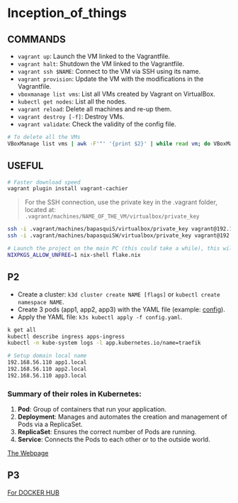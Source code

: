 # Inception_of_things
## COMMANDS

- `vagrant up`: Launch the VM linked to the Vagrantfile.
- `vagrant halt`: Shutdown the VM linked to the Vagrantfile.
- `vagrant ssh $NAME`: Connect to the VM via SSH using its name.
- `vagrant provision`: Update the VM with the modifications in the Vagrantfile.
- `vboxmanage list vms`: List all VMs created by Vagrant on VirtualBox.
- `kubectl get nodes`: List all the nodes.
- `vagrant reload`: Delete all machines and re-up them.
- `vagrant destroy [-f]`: Destroy VMs.
- `vagrant validate`: Check the validity of the config file.

```bash
# To delete all the VMs
VBoxManage list vms | awk -F'"' '{print $2}' | while read vm; do VBoxManage unregistervm "$vm" --delete; done
```

## USEFUL

```bash
# Faster download speed
vagrant plugin install vagrant-cachier 
```

> For the SSH connection, use the private key in the .vagrant folder, located at:
> `.vagrant/machines/NAME_OF_THE_VM/virtualbox/private_key`

```bash
ssh -i .vagrant/machines/bapasquiS/virtualbox/private_key vagrant@192.168.56.110
ssh -i .vagrant/machines/bapasquiSW/virtualbox/private_key vagrant@192.168.56.111
```

```bash
# Launch the project on the main PC (this could take a while), this will slow down your computer like crazy
NIXPKGS_ALLOW_UNFREE=1 nix-shell flake.nix
```

## P2

- Create a cluster: `k3d cluster create NAME [flags]` or `kubectl create namespace NAME`.
- Create 3 pods (app1, app2, app3) with the YAML file (example: [config](https://gist.githubusercontent.com/fransafu/4075cdcaf2283ca5650e71c7fd8335cb/raw/19d7cfa0f82f1b66af6e39389073bcb0108c494c/simple-rest-golang.yaml)).
- Apply the YAML file: `k3s kubectl apply -f config.yaml`.

```bash
k get all
kubectl describe ingress apps-ingress
kubectl -n kube-system logs -l app.kubernetes.io/name=traefik
```

```bash
# Setup domain local name
192.168.56.110 app1.local
192.168.56.110 app2.local
192.168.56.110 app3.local
```


### Summary of their roles in Kubernetes:

1. **Pod**: Group of containers that run your application.
2. **Deployment**: Manages and automates the creation and management of Pods via a ReplicaSet.
3. **ReplicaSet**: Ensures the correct number of Pods are running.
4. **Service**: Connects the Pods to each other or to the outside world.

[The Webpage](https://github.com/paulbouwer/hello-kubernetes)


## P3

[For DOCKER HUB](https://redthunder.blog/2018/04/27/teaching-how-to-get-started-with-kubernetes-deploying-a-hello-world-app/)